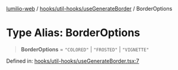 [lumilio-web](../../../../modules.md) / [hooks/util-hooks/useGenerateBorder](../index.md) / BorderOptions

# Type Alias: BorderOptions

> **BorderOptions** = `"COLORED"` \| `"FROSTED"` \| `"VIGNETTE"`

Defined in: [hooks/util-hooks/useGenerateBorder.tsx:7](https://github.com/EdwinZhanCN/Lumilio-Photos/blob/d7ee437668dbf25a0ccb307a371076d5d13f8e8d/web/src/hooks/util-hooks/useGenerateBorder.tsx#L7)
